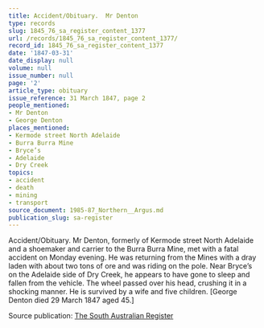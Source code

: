 ```yaml
---
title: Accident/Obituary.  Mr Denton
type: records
slug: 1845_76_sa_register_content_1377
url: /records/1845_76_sa_register_content_1377/
record_id: 1845_76_sa_register_content_1377
date: '1847-03-31'
date_display: null
volume: null
issue_number: null
page: '2'
article_type: obituary
issue_reference: 31 March 1847, page 2
people_mentioned:
- Mr Denton
- George Denton
places_mentioned:
- Kermode street North Adelaide
- Burra Burra Mine
- Bryce’s
- Adelaide
- Dry Creek
topics:
- accident
- death
- mining
- transport
source_document: 1985-87_Northern__Argus.md
publication_slug: sa-register
---
```


Accident/Obituary.  Mr Denton, formerly of Kermode street North Adelaide and a shoemaker and carrier to the Burra Burra Mine, met with a fatal accident on Monday evening.  He was returning from the Mines with a dray laden with about two tons of ore and was riding on the pole.  Near Bryce’s on the Adelaide side of Dry Creek, he appears to have gone to sleep and fallen from the vehicle.  The wheel passed over his head, crushing it in a shocking manner.  He is survived by a wife and five children.  [George Denton died 29 March 1847 aged 45.]

Source publication: [The South Australian Register](/publications/sa-register/)
